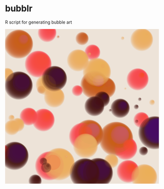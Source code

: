 # bubblr
R script for generating bubble art

![](https://raw.githubusercontent.com/borstell/bubblr/master/bubble_20200510-192815.png)
